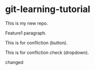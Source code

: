 # git-learning-tutorial
<p> This is my new repo. </p>
<p> Feature1 paragraph. </p>
<p> This is for confliction (button). </p>
<p> This is for confliction check (dropdown). </p>

changed